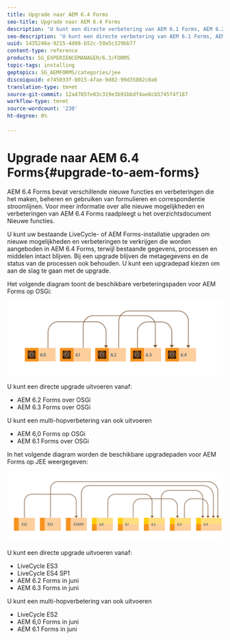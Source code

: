 ```yaml
---
title: Upgrade naar AEM 6.4 Forms
seo-title: Upgrade naar AEM 6.4 Forms
description: 'U kunt een directe verbetering van AEM 6.1 Forms, AEM 6.2 Forms, en LiveCycle ES4 SP1 aan AEM 6.3 Forms uitvoeren. '
seo-description: 'U kunt een directe verbetering van AEM 6.1 Forms, AEM 6.2 Forms, en LiveCycle ES4 SP1 aan AEM 6.3 Forms uitvoeren. '
uuid: 1435246a-9215-4d88-b52c-59a5c329bb77
content-type: reference
products: SG_EXPERIENCEMANAGER/6.3/FORMS
topic-tags: installing
geptopics: SG_AEMFORMS/categories/jee
discoiquuid: e745033f-8015-4fae-9d82-99d35802c0a6
translation-type: tm+mt
source-git-commit: 12a4785fe83c319e3b91bbdf4ae8cb5745f4f187
workflow-type: tm+mt
source-wordcount: '230'
ht-degree: 0%

---
```



# Upgrade naar AEM 6.4 Forms{#upgrade-to-aem-forms}

AEM 6.4 Forms bevat verschillende nieuwe functies en verbeteringen die het maken, beheren en gebruiken van formulieren en correspondentie stroomlijnen. Voor meer informatie over alle nieuwe mogelijkheden en verbeteringen van AEM 6.4 Forms raadpleegt u het overzichtsdocument [](/help/forms/using/whats-new.md)Nieuwe functies.

U kunt uw bestaande LiveCycle- of AEM Forms-installatie upgraden om nieuwe mogelijkheden en verbeteringen te verkrijgen die worden aangeboden in AEM 6.4 Forms, terwijl bestaande gegevens, processen en middelen intact blijven. Bij een upgrade blijven de metagegevens en de status van de processen ook behouden. U kunt een upgradepad kiezen om aan de slag te gaan met de upgrade.

Het volgende diagram toont de beschikbare verbeteringspaden voor AEM Forms op OSGi:

![](do-not-localize/osgi-upgrade.png)

U kunt een directe upgrade uitvoeren vanaf:

* AEM 6.2 Forms over OSGi
* AEM 6.3 Forms over OSGi

U kunt een multi-hopverbetering van ook uitvoeren

* AEM 6,0 Forms op OSGi
* AEM 6.1 Forms over OSGi

In het volgende diagram worden de beschikbare upgradepaden voor AEM Forms op JEE weergegeven:

![](do-not-localize/jee-upgrade-6-4.png)

U kunt een directe upgrade uitvoeren vanaf:

* LiveCycle ES3
* LiveCycle ES4 SP1
* AEM 6.2 Forms in juni
* AEM 6.3 Forms in juni

U kunt een multi-hopverbetering van ook uitvoeren

* LiveCycle ES2
* AEM 6,0 Forms in juni
* AEM 6.1 Forms in juni